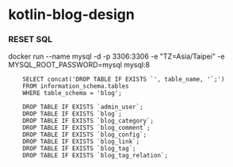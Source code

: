 # kotlin-blog-design

### RESET SQL

docker run --name mysql -d -p 3306:3306 -e "TZ=Asia/Taipei" -e MYSQL_ROOT_PASSWORD=mysql mysql:8

```mysql
    SELECT concat('DROP TABLE IF EXISTS `', table_name, '`;')
    FROM information_schema.tables
    WHERE table_schema = 'blog';
    
    DROP TABLE IF EXISTS `admin_user`;
    DROP TABLE IF EXISTS `blog`;
    DROP TABLE IF EXISTS `blog_category`;
    DROP TABLE IF EXISTS `blog_comment`;
    DROP TABLE IF EXISTS `blog_config`;
    DROP TABLE IF EXISTS `blog_link`;
    DROP TABLE IF EXISTS `blog_tag`;
    DROP TABLE IF EXISTS `blog_tag_relation`;
```

